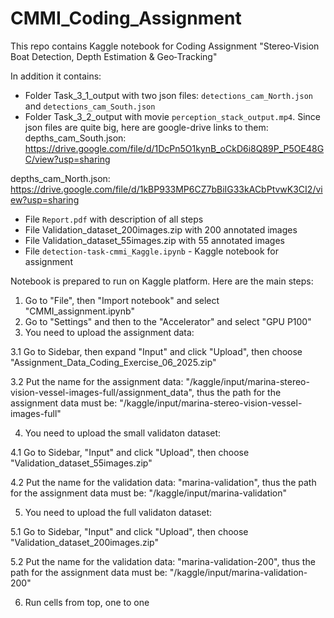 # CMMI_Coding_Assignment

This repo contains Kaggle notebook for Coding Assignment "Stereo‑Vision Boat Detection, Depth Estimation & Geo‑Tracking"

In addition it contains:
- Folder Task_3_1_output with two json files: `detections_cam_North.json` and `detections_cam_South.json`
- Folder Task_3_2_output with  movie `perception_stack_output.mp4`. Since json files are quite big, here are google-drive links to them:
depths_cam_South.json: https://drive.google.com/file/d/1DcPn5O1kynB_oCkD6i8Q89P_P5OE48GC/view?usp=sharing

depths_cam_North.json: https://drive.google.com/file/d/1kBP933MP6CZ7bBiIG33kACbPtvwK3CI2/view?usp=sharing
  
- File `Report.pdf` with description of all steps
- File Validation_dataset_200images.zip with 200 annotated images
- File Validation_dataset_55images.zip with 55 annotated images
- File `detection-task-cmmi_Kaggle.ipynb` - Kaggle notebook for assignment

Notebook is prepared to run on Kaggle platform. Here are the main steps:

1. Go to "File", then "Import notebook" and select "CMMI_assignment.ipynb"
2. Go to "Settings" and then to the "Accelerator" and select "GPU P100"
3. You need to upload the assignment data:
   
 3.1 Go to Sidebar, then expand "Input" and click "Upload", then choose "Assignment_Data_Coding_Exercise_06_2025.zip"
 
 3.2 Put the name for the assignment data: "/kaggle/input/marina-stereo-vision-vessel-images-full/assignment_data", 
  thus the path for the assignment data must be: "/kaggle/input/marina-stereo-vision-vessel-images-full"
  
4. You need to upload the small validaton dataset:

 4.1 Go to Sidebar, "Input" and click "Upload", then choose "Validation_dataset_55images.zip"
 
 4.2 Put the name for the validation data: "marina-validation", 
  thus the path for the assignment data must be: "/kaggle/input/marina-validation"
  
5. You need to upload the full validaton dataset:
   
 5.1 Go to Sidebar, "Input" and click "Upload", then choose "Validation_dataset_200images.zip"
 
 5.2 Put the name for the validation data: "marina-validation-200", 
  thus the path for the assignment data must be: "/kaggle/input/marina-validation-200"

6. Run cells from top, one to one
 
